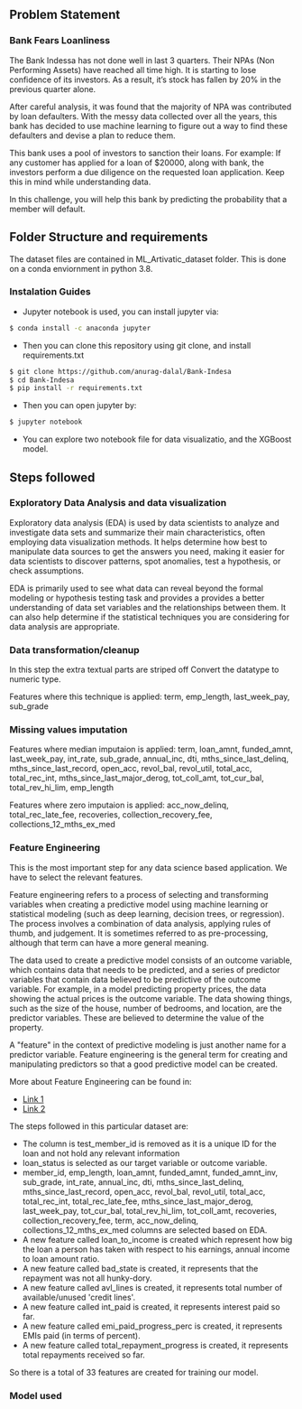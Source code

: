 ## Problem Statement

### Bank Fears Loanliness

The Bank Indessa has not done well in last 3 quarters. Their NPAs (Non Performing Assets) have reached all time high. It is starting to lose confidence of its investors. As a result, it’s stock has fallen by 20% in the previous quarter alone.

After careful analysis, it was found that the majority of NPA was contributed by loan defaulters. With the messy data collected over all the years, this bank has decided to use machine learning to figure out a way to find these defaulters and devise a plan to reduce them.

This bank uses a pool of investors to sanction their loans. For example: If any customer has applied for a loan of $20000, along with bank, the investors perform a due diligence on the requested loan application. Keep this in mind while understanding data.

In this challenge, you will help this bank by predicting the probability that a member will default.

## Folder Structure and requirements

The dataset files are contained in ML_Artivatic_dataset folder.
This is done on a conda enviornment in python 3.8.

### Instalation Guides

* Jupyter notebook is used, you can install jupyter via:
```bash
$ conda install -c anaconda jupyter
```
* Then you can clone this repository using git clone, and install requirements.txt
```bash
$ git clone https://github.com/anurag-dalal/Bank-Indesa
$ cd Bank-Indesa
$ pip install -r requirements.txt
```
* Then you can open jupyter by:
```bash
$ jupyter notebook
```
* You can explore two notebook file for data visualizatio, and the XGBoost model.

## Steps followed

### Exploratory Data Analysis and data visualization

Exploratory data analysis (EDA) is used by data scientists to analyze and investigate data sets and summarize their main characteristics, often employing data visualization methods. It helps determine how best to manipulate data sources to get the answers you need, making it easier for data scientists to discover patterns, spot anomalies, test a hypothesis, or check assumptions.

EDA is primarily used to see what data can reveal beyond the formal modeling or hypothesis testing task and provides a provides a better understanding of data set variables and the relationships between them. It can also help determine if the statistical techniques you are considering for data analysis are appropriate.

### Data transformation/cleanup

In this step the extra textual parts are striped off
Convert the datatype to numeric type.

Features where this technique is applied: term, emp_length, last_week_pay, sub_grade

### Missing values imputation

Features where median imputaion is applied: term, loan_amnt, funded_amnt, last_week_pay, int_rate, sub_grade, annual_inc, dti, mths_since_last_delinq, mths_since_last_record, open_acc, revol_bal, revol_util, total_acc, total_rec_int, mths_since_last_major_derog, tot_coll_amt, tot_cur_bal, total_rev_hi_lim, emp_length

Features where zero imputaion is applied: acc_now_delinq, total_rec_late_fee, recoveries, collection_recovery_fee, collections_12_mths_ex_med

### Feature Engineering

This is the most important step for any data science based application. We have to select the relevant features.

Feature engineering refers to a process of selecting and transforming variables when creating a predictive model using machine learning or statistical modeling (such as deep learning, decision trees, or regression). The process involves a combination of data analysis, applying rules of thumb, and judgement. It is sometimes referred to as pre-processing, although that term can have a more general meaning.

The data used to create a predictive model consists of an outcome variable, which contains data that needs to be predicted, and a series of predictor variables that contain data believed to be predictive of the outcome variable. For example, in a model predicting property prices, the data showing the actual prices is the outcome variable. The data showing things, such as the size of the house, number of bedrooms, and location, are the predictor variables. These are believed to determine the value of the property.

A "feature" in the context of predictive modeling is just another name for a predictor variable. Feature engineering is the general term for creating and manipulating predictors so that a good predictive model can be created.

More about Feature Engineering can be found in:
* [Link 1](https://www.displayr.com/what-is-feature-engineering/)
* [Link 2](https://medium.com/mindorks/what-is-feature-engineering-for-machine-learning-d8ba3158d97a)

The steps followed in this particular dataset are:
* The column is test_member_id is removed as it is a unique ID for the loan and not hold any relevant information
* loan_status is selected as our target variable or outcome variable.
* member_id, emp_length, loan_amnt, funded_amnt, funded_amnt_inv, sub_grade, int_rate, annual_inc, dti, mths_since_last_delinq, mths_since_last_record, open_acc, revol_bal, revol_util, total_acc, total_rec_int, total_rec_late_fee, mths_since_last_major_derog, last_week_pay, tot_cur_bal, total_rev_hi_lim, tot_coll_amt, recoveries, collection_recovery_fee, term, acc_now_delinq, collections_12_mths_ex_med columns are selected based on EDA.
* A new feature called loan_to_income is created which represent how big the loan a person has taken with respect to his earnings, annual income to loan amount ratio.
* A new feature called bad_state is created, it represents that the repayment was not all hunky-dory.
* A new feature called avl_lines is created, it represents total number of available/unused 'credit lines'.
* A new feature called int_paid is created, it represents interest paid so far.
* A new feature called emi_paid_progress_perc is created, it represents EMIs paid (in terms of percent).
* A new feature called total_repayment_progress is created, it represents total repayments received so far.

So there is a total of 33 features are created for training our model.

### Model used

